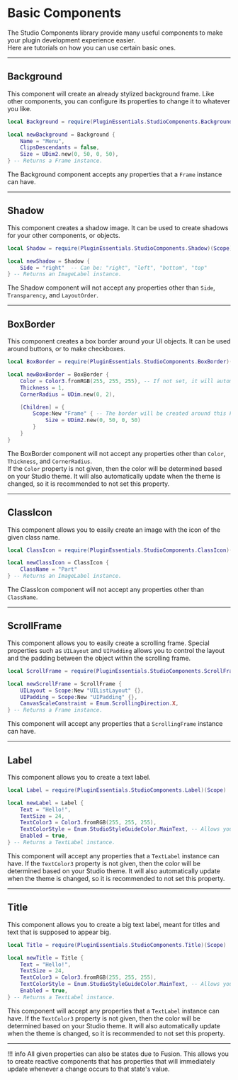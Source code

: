 # Basic Components

The Studio Components library provide many useful components to make your plugin development experience easier.<br>
Here are tutorials on how you can use certain basic ones.

-----

## Background

This component will create an already stylized background frame. Like other components, you can configure its properties to change it to whatever you like.

```lua
local Background = require(PluginEssentials.StudioComponents.Background)(Scope)

local newBackground = Background {
	Name = "Menu",
	ClipsDescendants = false,
	Size = UDim2.new(0, 50, 0, 50),
} -- Returns a Frame instance.
```

The Background component accepts any properties that a `Frame` instance can have.

-----

## Shadow 

This component creates a shadow image. It can be used to create shadows for your other components, or objects.

```lua
local Shadow = require(PluginEssentials.StudioComponents.Shadow)(Scope)

local newShadow = Shadow {
	Side = "right"  -- Can be: "right", "left", "bottom", "top"
} -- Returns an ImageLabel instance.
```

The Shadow component will not accept any properties other than `Side`, `Transparency`, and `LayoutOrder`.

-----

## BoxBorder

This component creates a box border around your UI objects. It can be used around buttons, or to make checkboxes.

```lua
local BoxBorder = require(PluginEssentials.StudioComponents.BoxBorder)(Scope)

local newBoxBorder = BoxBorder {
	Color = Color3.fromRGB(255, 255, 255), -- If not set, it will automatically be determined depending on your Studio theme.
    Thickness = 1,
    CornerRadius = UDim.new(0, 2),

    [Children] = {
        Scope:New "Frame" { -- The border will be created around this Frame
            Size = UDim2.new(0, 50, 0, 50)
        }
    } 
} 
```

The BoxBorder component will not accept any properties other than `Color`, `Thickness`, and `CornerRadius`.<br>
If the `Color` property is not given, then the color will be determined based on your Studio theme. It will also automatically update when the theme is changed, so it is recommended to not set this property.

-----

## ClassIcon

This component allows you to easily create an image with the icon of the given class name.

```lua
local ClassIcon = require(PluginEssentials.StudioComponents.ClassIcon)(Scope)

local newClassIcon = ClassIcon {
	ClassName = "Part"
} -- Returns an ImageLabel instance.
```

The ClassIcon component will not accept any properties other than `ClassName`.

-----

## ScrollFrame

This component allows you to easily create a scrolling frame. Special properties such as `UILayout` and `UIPadding` allows you to control
the layout and the padding between the object within the scrolling frame.

```lua
local ScrollFrame = require(PluginEssentials.StudioComponents.ScrollFrame)(Scope)

local newScrollFrame = ScrollFrame {
	UILayout = Scope:New "UIListLayout" {},
    UIPadding = Scope:New "UIPadding" {},
    CanvasScaleConstraint = Enum.ScrollingDirection.X,
} -- Returns a Frame instance.
```

This component will accept any properties that a `ScrollingFrame` instance can have.

-----

## Label

This component allows you to create a text label.

```lua
local Label = require(PluginEssentials.StudioComponents.Label)(Scope)

local newLabel = Label {
    Text = "Hello!",
    TextSize = 24,
    TextColor3 = Color3.fromRGB(255, 255, 255),
    TextColorStyle = Enum.StudioStyleGuideColor.MainText, -- Allows you to change the color of the text without having to modify the TextColor3 property. This property is recommended to use if you want to modify the color.
    Enabled = true,
} -- Returns a TextLabel instance.
```

This component will accept any properties that a `TextLabel` instance can have.
If the `TextColor3` property is not given, then the color will be determined based on your Studio theme. It will also automatically update when the theme is changed, so it is recommended to not set this property.

-----

## Title

This component allows you to create a big text label, meant for titles and text that is supposed to appear big.

```lua
local Title = require(PluginEssentials.StudioComponents.Title)(Scope)

local newTitle = Title {
    Text = "Hello!",
    TextSize = 24,
    TextColor3 = Color3.fromRGB(255, 255, 255),
    TextColorStyle = Enum.StudioStyleGuideColor.MainText, -- Allows you to change the color of the text without having to modify the TextColor3 property. This property is recommended to use if you want to modify the color.
    Enabled = true,
} -- Returns a TextLabel instance.
```

This component will accept any properties that a `TextLabel` instance can have.
If the `TextColor3` property is not given, then the color will be determined based on your Studio theme. It will also automatically update when the theme is changed, so it is recommended to not set this property.

-----

!!! info
    All given properties can also be states due to Fusion. This allows you to create reactive components that has properties that will immediately update whenever a change occurs to that state's value.

